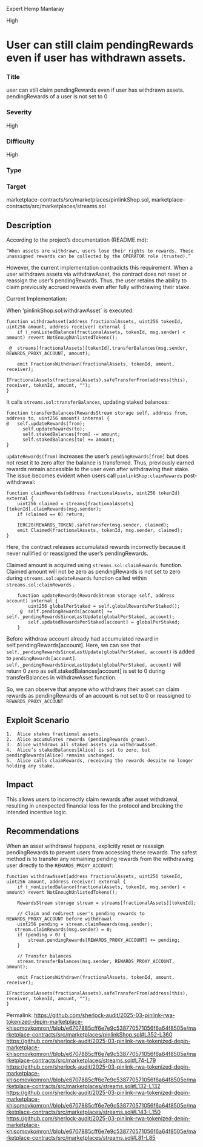 Expert Hemp Mantaray

High

# User can still claim pendingRewards even if user has withdrawn assets.

### Title
user can still claim pendingRewards even if user has withdrawn assets. pendingRewards of a user is not set to 0 

### Severity
High

### Difficulty
High

### Type


### Target
marketplace-contracts/src/marketplaces/pinlinkShop.sol, marketplace-contracts/src/marketplaces/streams.sol

## Description
According to the project’s documentation (README.md):

	“When assets are withdrawn, users lose their rights to rewards. These unassigned rewards can be collected by the OPERATOR role (trusted).”

However, the current implementation contradicts this requirement. When a user withdraws assets via withdrawAsset, the contract does not reset or reassign the user’s pendingRewards. Thus, the user retains the ability to claim previously accrued rewards even after fully withdrawing their stake.

Current Implementation:

When 'pinlinkShop.sol:withdrawAsset` is executed:
```solidity
function withdrawAsset(address fractionalAssets, uint256 tokenId, uint256 amount, address receiver) external {
    if (_nonListedBalance(fractionalAssets, tokenId, msg.sender) < amount) revert NotEnoughUnlistedTokens();

 @  streams[fractionalAssets][tokenId].transferBalances(msg.sender, REWARDS_PROXY_ACCOUNT, amount);

    emit FractionsWithdrawn(fractionalAssets, tokenId, amount, receiver);
    IFractionalAssets(fractionalAssets).safeTransferFrom(address(this), receiver, tokenId, amount, "");
}
```
It calls `streams.sol:transferBalances`, updating staked balances:
```solidity
function transferBalances(RewardsStream storage self, address from, address to, uint256 amount) internal {
@   self.updateRewards(from);
      self.updateRewards(to); 
      self.stakedBalances[from] -= amount;
      self.stakedBalances[to] += amount;
}
```
`updateRewards(from)` increases the user’s `pendingRewards[from]` but does not reset it to zero after the balance is transferred. Thus, previously earned rewards remain accessible to the user even after withdrawing their stake.
The issue becomes evident when users call `pinlinkShop:claimRewards` post-withdrawal:
```solidity
function claimRewards(address fractionalAssets, uint256 tokenId) external {
    uint256 claimed = streams[fractionalAssets][tokenId].claimRewards(msg.sender);
    if (claimed == 0) return;

    IERC20(REWARDS_TOKEN).safeTransfer(msg.sender, claimed);
    emit Claimed(fractionalAssets, tokenId, msg.sender, claimed);
}
```
Here, the contract releases accumulated rewards incorrectly because it never nullified or reassigned the user’s pendingRewards.

Claimed amount is acquired using `streams.sol:claimRewards `function. Claimed amount will not be zero as pendingRewards is not set to zero during `streams.sol:updateRewards` function called within `streams.sol:claimRewards` . 

```solidity
    function updateRewards(RewardsStream storage self, address account) internal {
        uint256 globalPerStaked = self.globalRewardsPerStaked();
     @  self.pendingRewards[account] += self._pendingRewardsSinceLastUpdate(globalPerStaked, account);
        self.updatedRewardsPerStaked[account] = globalPerStaked;
    }
```

Before withdraw account already had accumulated reward in self.pendingRewards[account]. Here, we can see that `self._pendingRewardsSinceLastUpdate(globalPerStaked, account)` is added to `pendingRewards[account]`. `self._pendingRewardsSinceLastUpdate(globalPerStaked, account)` will return 0 zero as self.stakedBalances[account] is set to 0 during transferBalances in withdrawAsset function. 

So, we can observe that anyone who withdraws their asset can claim rewards as pendingRewards of an account is not set to 0 or reassigned to `REWARDS_PROXY_ACCOUNT`



## Exploit Scenario
	1.	Alice stakes fractional assets.
	2.	Alice accumulates rewards (pendingRewards grows).
	3.	Alice withdraws all staked assets via withdrawAsset.
	4.	Alice’s stakedBalances[Alice] is set to zero, but pendingRewards[Alice] remains unchanged.
	5.	Alice calls claimRewards, receiving the rewards despite no longer holding any stake.
	
## Impact 
This allows users to incorrectly claim rewards after asset withdrawal, resulting in unexpected financial loss for the protocol and breaking the intended incentive logic.


## Recommendations
When an asset withdrawal happens, explicitly reset or reassign pendingRewards to prevent users from accessing these rewards. The safest method is to transfer any remaining pending rewards from the withdrawing user directly to the `REWARDS_PROXY_ACCOUNT`:
```solidity
function withdrawAsset(address fractionalAssets, uint256 tokenId, uint256 amount, address receiver) external {
    if (_nonListedBalance(fractionalAssets, tokenId, msg.sender) < amount) revert NotEnoughUnlistedTokens();

    RewardsStream storage stream = streams[fractionalAssets][tokenId];

    // Claim and redirect user's pending rewards to REWARDS_PROXY_ACCOUNT before withdrawal
    uint256 pending = stream.claimRewards(msg.sender);
   stream.claimRewards(msg.sender) = 0;
    if (pending > 0) {
        stream.pendingRewards[REWARDS_PROXY_ACCOUNT] += pending;
    }

    // Transfer balances
    stream.transferBalances(msg.sender, REWARDS_PROXY_ACCOUNT, amount);

    emit FractionsWithdrawn(fractionalAssets, tokenId, amount, receiver);
    IFractionalAssets(fractionalAssets).safeTransferFrom(address(this), receiver, tokenId, amount, "");
}
```


Permalink:
https://github.com/sherlock-audit/2025-03-pinlink-rwa-tokenized-depin-marketplace-khisomovkomron//blob/e6707885cff6e7e9c538770571056f6a64f8505e/marketplace-contracts/src/marketplaces/pinlinkShop.sol#L352-L360
https://github.com/sherlock-audit/2025-03-pinlink-rwa-tokenized-depin-marketplace-khisomovkomron//blob/e6707885cff6e7e9c538770571056f6a64f8505e/marketplace-contracts/src/marketplaces/streams.sol#L74-L79
https://github.com/sherlock-audit/2025-03-pinlink-rwa-tokenized-depin-marketplace-khisomovkomron//blob/e6707885cff6e7e9c538770571056f6a64f8505e/marketplace-contracts/src/marketplaces/streams.sol#L132-L132
https://github.com/sherlock-audit/2025-03-pinlink-rwa-tokenized-depin-marketplace-khisomovkomron//blob/e6707885cff6e7e9c538770571056f6a64f8505e/marketplace-contracts/src/marketplaces/streams.sol#L143-L150
https://github.com/sherlock-audit/2025-03-pinlink-rwa-tokenized-depin-marketplace-khisomovkomron//blob/e6707885cff6e7e9c538770571056f6a64f8505e/marketplace-contracts/src/marketplaces/streams.sol#L81-L85

